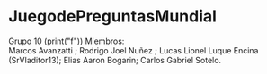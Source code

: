 # JuegodePreguntasMundial 
Grupo 10 (print("f")) 
Miembros:  
Marcos Avanzatti ;
Rodrigo Joel Nuñez ;
Lucas Lionel Luque Encina (SrVladitor13);
Elias Aaron Bogarin;
Carlos Gabriel Sotelo.
